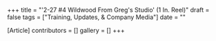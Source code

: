 +++
title = "'2-27 #4 Wildwood From Greg's Studio' (1 In. Reel)"
draft = false
tags = ["Training, Updates, & Company Media"]
date = ""

[Article]
contributors = []
gallery = []
+++